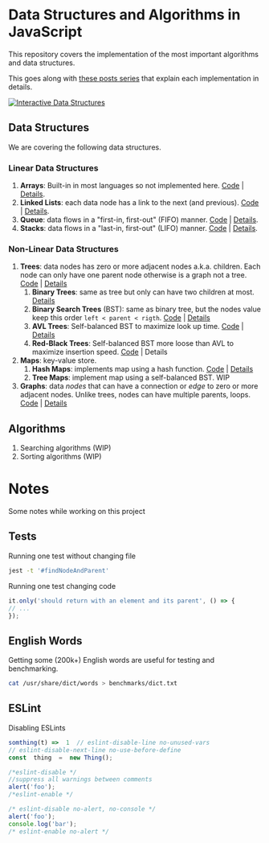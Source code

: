 

# Data Structures and Algorithms in JavaScript

This repository covers the implementation of the most important algorithms and data structures.

This goes along with [these posts series](https://adrianmejia.com/tags/tutorial-algorithms/) that explain each implementation in details.

[![Interactive Data Structures](https://user-images.githubusercontent.com/418605/46118890-ba721180-c1d6-11e8-82bc-6a671428b422.png)](https://embed.kumu.io/85f1a4de5fb8430a10a1bf9c5118e015)

## Data Structures
We are covering the following data structures.

### Linear Data Structures
1. **Arrays**: Built-in in most languages so not implemented here. [Code](https://github.com/amejiarosario/algorithms.js/blob/master/src/data-structures/arrays/array.js) | [Details](https://adrianmejia.com/blog/2018/04/28/data-structures-time-complexity-for-beginners-arrays-hashmaps-linked-lists-stacks-queues-tutorial/#Array).
2. **Linked Lists**: each data node has a link to the next (and previous). [Code](https://github.com/amejiarosario/algorithms.js/tree/master/src/data-structures/linked-lists) | [Details](https://adrianmejia.com/blog/2018/04/28/data-structures-time-complexity-for-beginners-arrays-hashmaps-linked-lists-stacks-queues-tutorial/#Linked-Lists).
3. **Queue**: data flows in a "first-in, first-out" (FIFO) manner. [Code](https://github.com/amejiarosario/algorithms.js/tree/master/src/data-structures/queues) | [Details](https://adrianmejia.com/blog/2018/04/28/data-structures-time-complexity-for-beginners-arrays-hashmaps-linked-lists-stacks-queues-tutorial/#Queues).
4. **Stacks**:  data flows in a "last-in, first-out" (LIFO) manner. [Code](https://adrianmejia.com/blog/2018/04/28/data-structures-time-complexity-for-beginners-arrays-hashmaps-linked-lists-stacks-queues-tutorial/#Stacks) | [Details](https://github.com/amejiarosario/algorithms.js/tree/master/src/data-structures/stacks).

### Non-Linear Data Structures
1. **Trees**: data nodes has zero or more adjacent nodes a.k.a. children. Each node can only have one parent node otherwise is a graph not a tree. [Code](https://github.com/amejiarosario/algorithms.js/tree/master/src/data-structures/trees) | [Details](https://adrianmejia.com/blog/2018/06/11/data-structures-for-beginners-trees-binary-search-tree-tutorial/)
	1. **Binary Trees**: same as tree but only can have two children at most. [Details](https://adrianmejia.com/blog/2018/06/11/data-structures-for-beginners-trees-binary-search-tree-tutorial/#Binary-Trees)
	1. **Binary Search Trees** (BST): same as binary tree, but the nodes value keep this order `left < parent < rigth`. [Code](https://github.com/amejiarosario/algorithms.js/blob/master/src/data-structures/trees/binary-search-tree.js) | [Details](https://adrianmejia.com/blog/2018/06/11/data-structures-for-beginners-trees-binary-search-tree-tutorial/#Binary-Search-Tree-BST)
	2. **AVL Trees**: Self-balanced BST to maximize look up time. [Code](https://github.com/amejiarosario/algorithms.js/blob/master/src/data-structures/trees/avl-tree.js) | [Details](https://adrianmejia.com/blog/2018/07/16/self-balanced-binary-search-trees-with-avl-tree-data-structure-for-beginners/)
	3. **Red-Black Trees**:  Self-balanced BST more loose than AVL to maximize insertion speed. [Code](https://github.com/amejiarosario/algorithms.js/blob/master/src/data-structures/trees/red-black-tree.js) | Details
2. **Maps**: key-value store.
	1. **Hash Maps**: implements map using a hash function. [Code](https://github.com/amejiarosario/algorithms.js/blob/master/src/data-structures/hash-maps/hashmap.js) | [Details](https://adrianmejia.com/blog/2018/04/28/data-structures-time-complexity-for-beginners-arrays-hashmaps-linked-lists-stacks-queues-tutorial/#HashMaps)
	2. **Tree Maps**: implement map using a self-balanced BST. WIP
3. **Graphs**: data *nodes* that can have a connection or *edge* to zero or more adjacent nodes. Unlike trees, nodes can have multiple parents, loops. [Code](https://github.com/amejiarosario/algorithms.js/blob/master/src/data-structures/graphs/graph.js) | [Details](https://adrianmejia.com/blog/2018/05/14/data-structures-for-beginners-graphs-time-complexity-tutorial/)

## Algorithms
1. Searching algorithms (WIP)
2. Sorting algorithms (WIP)

# Notes
Some notes while working on this project

## Tests
Running one test without changing file
```sh
jest -t '#findNodeAndParent'
```

Running one test changing code
```js
it.only('should return with an element and its parent', () => {
// ...
});
```

##  English Words

Getting some (200k+) English words are useful for testing and benchmarking.

```sh
cat /usr/share/dict/words > benchmarks/dict.txt
```

## ESLint

 Disabling ESLints
```js
somthing(t) =>  1  // eslint-disable-line no-unused-vars
// eslint-disable-next-line no-use-before-define
const  thing  =  new Thing();

/*eslint-disable */
//suppress all warnings between comments
alert('foo');
/*eslint-enable */

/* eslint-disable no-alert, no-console */
alert('foo');
console.log('bar');
/* eslint-enable no-alert */
```
